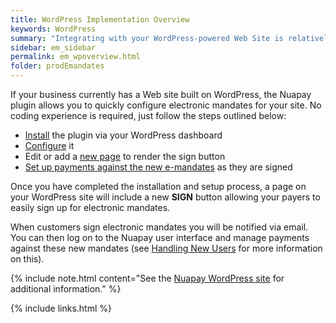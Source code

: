 ```yaml
---
title: WordPress Implementation Overview
keywords: WordPress
summary: "Integrating with your WordPress-powered Web Site is relatively straightforward and does not require any coding and is an ideal option for smaller merchants."
sidebar: em_sidebar
permalink: em_wpoverview.html
folder: prodEmandates
---
```


If your business currently has a Web site built on WordPress, the Nuapay plugin allows you to quickly configure electronic mandates for your site. No coding experience is required, just follow the steps outlined below:

* <a href="em_wpinstall.html">Install</a> the plugin via your WordPress dashboard
* <a href ="em_wpconfig.html">Configure</a> it
* Edit or add a <a href="em_wppagesetup.html">new page</a> to render the sign button
* <a href ="em_wpnewusers.html">Set up payments against the new e-mandates</a> as they are signed

Once you have completed the installation and setup process, a page on your WordPress site will include a new **SIGN** button allowing your payers to easily sign up for electronic mandates.

When customers sign electronic mandates you will be notified via email. You can then log on to the Nuapay user interface and manage payments against these new mandates (see <a href="em_wpnewusers.html">Handling New Users</a> for more information on this).


{% include note.html content="See the [Nuapay WordPress site](https://wordpress.org/plugins/nuapay-emandates/) for additional information." %}



{% include links.html %}
